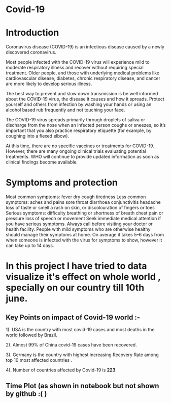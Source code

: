 # Covid-19


# Introduction
Coronavirus disease (COVID-19) is an infectious disease caused by a newly discovered coronavirus.

Most people infected with the COVID-19 virus will experience mild to moderate respiratory illness and recover without requiring special treatment.  Older people, and those with underlying medical problems like cardiovascular disease, diabetes, chronic respiratory disease, and cancer are more likely to develop serious illness.

The best way to prevent and slow down transmission is be well informed about the COVID-19 virus, the disease it causes and how it spreads. Protect yourself and others from infection by washing your hands or using an alcohol based rub frequently and not touching your face. 

The COVID-19 virus spreads primarily through droplets of saliva or discharge from the nose when an infected person coughs or sneezes, so it’s important that you also practice respiratory etiquette (for example, by coughing into a flexed elbow).

At this time, there are no specific vaccines or treatments for COVID-19. However, there are many ongoing clinical trials evaluating potential treatments. WHO will continue to provide updated information as soon as clinical findings become available.

# Symptoms and protection

Most common symptoms:
fever
dry cough
tiredness
Less common symptoms:
aches and pains
sore throat
diarrhoea
conjunctivitis
headache
loss of taste or smell
a rash on skin, or discolouration of fingers or toes
Serious symptoms:
difficulty breathing or shortness of breath
chest pain or pressure
loss of speech or movement
Seek immediate medical attention if you have serious symptoms. Always call before visiting your doctor or health facility.
People with mild symptoms who are otherwise healthy should manage their symptoms at home.
On average it takes 5–6 days from when someone is infected with the virus for symptoms to show, however it can take up to 14 days.

# In this project I have tried to data visualize it's effect on whole world , specially on our country till 10th june.
## Key Points on impact of Covid-19 world :-
1). USA is the country with most covid-19 cases and most deaths in the world followed by Brazil.

2). Almost 99% of China covid-19 cases have been recovered.

3). Germany is the country with highest increasing Recovery Rate among top 10 most affected countries .

4). Number of countries affected by Covid-19 is <b>223</b>

## Time Plot (as shown in notebook but not shown by github :(  )


